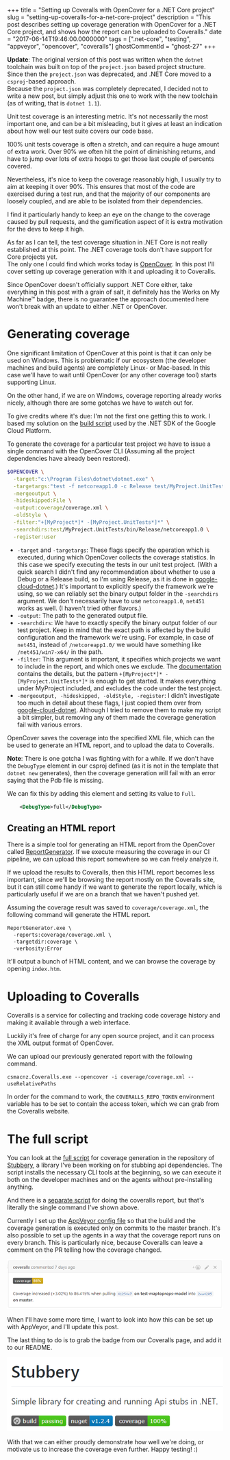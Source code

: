 +++
title = "Setting up Coveralls with OpenCover for a .NET Core project"
slug = "setting-up-coveralls-for-a-net-core-project"
description = "This post describes setting up coverage generation with OpenCover for a .NET Core project, and shows how the report can be uploaded to Coveralls."
date = "2017-06-14T19:46:00.0000000"
tags = [".net-core", "testing", "appveyor", "opencover", "coveralls"]
ghostCommentId = "ghost-27"
+++

**Update**: The original version of this post was written when the `dotnet` toolchain was built on top of the `project.json` based project structure. Since then the `project.json` was deprecated, and .NET Core moved to a `csproj`-based approach.  
Because the `project.json` was completely deprecated, I decided not to write a new post, but simply adjust this one to work with the new toolchain (as of writing, that is `dotnet 1.1`).

Unit test coverage is an interesting metric. It's not necessarily the most important one, and can be a bit misleading, but it gives at least an indication about how well our test suite covers our code base.

100% unit tests coverage is often a stretch, and can require a huge amount of extra work. Over 90% we often hit the point of diminishing returns, and have to jump over lots of extra hoops to get those last couple of percents covered.

Nevertheless, it's nice to keep the coverage reasonably high, I usually try to aim at keeping it over 90%. This ensures that most of the code are exercised during a test run, and that the majority of our components are loosely coupled, and are able to be isolated from their dependencies.

I find it particularly handy to keep an eye on the change to the coverage caused by pull requests, and the gamification aspect of it is extra motivation for the devs to keep it high.

As far as I can tell, the test coverage situation in .NET Core is not really established at this point. The .NET coverage tools don't have support for Core projects yet.  
The only one I could find which works today is [OpenCover](https://github.com/OpenCover/opencover). In this post I'll cover setting up coverage generation with it and uploading it to Coveralls.

Since OpenCover doesn't officially support .NET Core either, take everything in this post with a grain of salt, it definitely has the Works on My Machine™ badge, there is no guarantee the approach documented here won't break with an update to either .NET or OpenCover.

# Generating coverage

One significant limitation of OpenCover at this point is that it can only be used on Windows. This is problematic if our ecosystem (the developer machines and build agents) are completely Linux- or Mac-based. In this case we'll have to wait until OpenCover (or any other coverage tool) starts supporting Linux.

On the other hand, if we are on Windows, coverage reporting already works nicely, although there are some gotchas we have to watch out for.

To give credits where it's due: I'm not the first one getting this to work. I based my solution on the [build script](https://github.com/GoogleCloudPlatform/google-cloud-dotnet/blob/master/build.sh) used by the .NET SDK of the Google Cloud Platform.

To generate the coverage for a particular test project we have to issue a single command with the OpenCover CLI (Assuming all the project dependencies have already been restored).

```bash
$OPENCOVER \
  -target:"c:\Program Files\dotnet\dotnet.exe" \
  -targetargs:"test -f netcoreapp1.0 -c Release test/MyProject.UnitTests/MyProject.UnitTests.csproj" \
  -mergeoutput \
  -hideskipped:File \
  -output:coverage/coverage.xml \
  -oldStyle \
  -filter:"+[MyProject*]* -[MyProject.UnitTests*]*" \
  -searchdirs:test/MyProject.UnitTests/bin/Release/netcoreapp1.0 \
  -register:user
```

 - `-target` and `-targetargs`: These flags specify the operation which is executed, during which OpenCover collects the coverage statistics. In this case we specify executing the tests in our unit test project. (With a quick search I didn't find any recommendation about whether to use a Debug or a Release build, so I'm using Release, as it is done in [google-cloud-dotnet](https://github.com/GoogleCloudPlatform/google-cloud-dotnet).)
 It's important to explicitly specify the framework we're using, so we can reliably set the binary output folder in the `-searchdirs` argument. We don't necessarily have to use `netcoreapp1.0`, `net451` works as well. (I haven't tried other flavors.)
 - `-output`: The path to the generated output file.
 - `-searchdirs`: We have to exactly specify the binary output folder of our test project. Keep in mind that the exact path is affected by the build configuration and the framework we're using. For example, in case of `net451`, instead of `/netcoreapp1.0/` we would have something like `/net451/win7-x64/` in the path.
 - `-filter`: This argument is important, it specifies which projects we want to include in the report, and which ones we exclude. The [documentation](https://github.com/opencover/opencover/wiki/usage) contains the details, but the pattern `+[MyProject*]* -[MyProject.UnitTests*]*` is enough to get started. It makes everything under MyProject included, and excludes the code under the test project.
 - `-mergeoutput, -hideskipped, -oldStyle, -register`: I didn't investigate too much in detail about these flags, I just copied them over from [google-cloud-dotnet](https://github.com/GoogleCloudPlatform/google-cloud-dotnet). Although I tried to remove them to make my script a bit simpler, but removing any of them made the coverage generation fail with various errors.

OpenCover saves the coverage into the specified XML file, which can the be used to generate an HTML report, and to upload the data to Coveralls.

**Note**: There is one gotcha I was fighting with for a while. If we don't have the `DebugType` element in our csproj defined (as it is not in the template that `dotnet new` generates), then the coverage generation will fail with an error saying that the Pdb file is missing.

We can fix this by adding this element and setting its value to `Full`.

```xml
    <DebugType>full</DebugType>
```

## Creating an HTML report

There is a simple tool for generating an HTML report from the OpenCover called [ReportGenerator](https://www.nuget.org/packages/ReportGenerator/). If we execute measuring the coverage in our CI pipeline, we can upload this report somewhere so we can freely analyze it.

If we upload the results to Coveralls, then this HTML report becomes less important, since we'll be browsing the report mostly on the Coveralls site, but it can still come handy if we want to generate the report locally, which is particularly useful if we are on a branch that we haven't pushed yet.

Assuming the coverage result was saved to `coverage/coverage.xml`, the following command will generate the HTML report.

```plain
ReportGenerator.exe \
  -reports:coverage/coverage.xml \
  -targetdir:coverage \
  -verbosity:Error
```

It'll output a bunch of HTML content, and we can browse the coverage by opening `index.htm`.

# Uploading to Coveralls

Coveralls is a service for collecting and tracking code coverage history and making it available through a web interface.

Luckily it's free of charge for any open source project, and it can process the XML output format of OpenCover.

We can upload our previously generated report with the following command.

```plain
csmacnz.Coveralls.exe --opencover -i coverage/coverage.xml --useRelativePaths
```

In order for the command to work, the `COVERALLS_REPO_TOKEN` environment variable has to be set to contain the access token, which we can grab from the Coveralls website.

# The full script

You can look at the [full script](https://github.com/markvincze/Stubbery/blob/master/coverage.sh) for coverage generation in the repository of [Stubbery](https://markvincze.github.io/Stubbery/), a library I've been working on for stubbing api dependencies. The script installs the necessary CLI tools at the beginning, so we can execute it both on the developer machines and on the agents without pre-installing anything.

And there is a [separate script](https://github.com/markvincze/Stubbery/blob/master/coveralls.sh) for doing the coveralls report, but that's literally the single command I've shown above.

Currently I set up the [AppVeyor config file](https://github.com/markvincze/Stubbery/blob/master/appveyor.yml) so that the build and the coverage generation is executed only on commits to the master branch. It's also possible to set up the agents in a way that the coverage report runs on every branch. This is particularly nice, because Coveralls can leave a comment on the PR telling how the coverage changed.

![Coveralls telling the coverage change on a PR.](/images/2016/11/coveralls-pr.png)

When I'll have some more time, I want to look into how this can be set up with AppVeyor, and I'll update this post.

The last thing to do is to grab the badge from our Coveralls page, and add it to our README.

[![Coverage badge on Stubbery](/images/2017/06/stubbery-badge-new.png)](https://github.com/markvincze/Stubbery)

With that we can either proudly demonstrate how well we're doing, or motivate us to increase the coverage even further. Happy testing! :)
